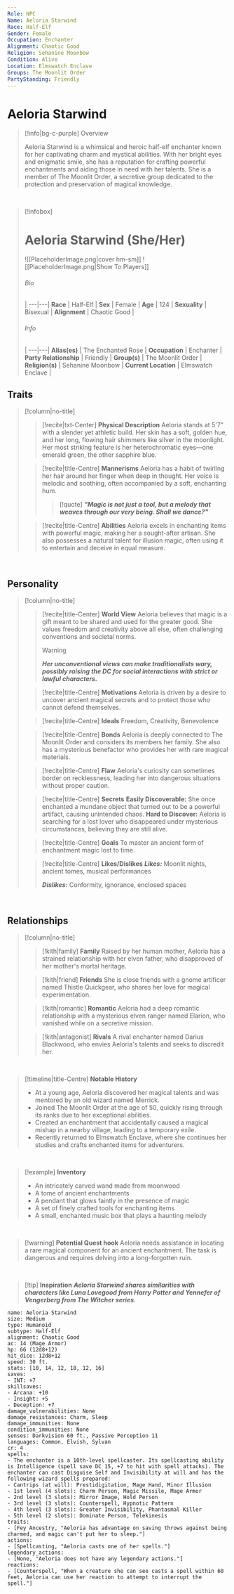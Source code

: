 ```yaml
---
Role: NPC
Name: Aeloria Starwind
Race: Half-Elf
Gender: Female
Occupation: Enchanter
Alignment: Chaotic Good
Religion: Sehanine Moonbow
Condition: Alive
Location: Elmswatch Enclave
Groups: The Moonlit Order
PartyStanding: Friendly
---
```


# **Aeloria Starwind**
> [!info|bg-c-purple] Overview
>
> Aeloria Starwind is a whimsical and heroic half-elf enchanter known for her captivating charm and mystical abilities. With her bright eyes and enigmatic smile, she has a reputation for crafting powerful enchantments and aiding those in need with her talents. She is a member of The Moonlit Order, a secretive group dedicated to the protection and preservation of magical knowledge.

<br>

> [!infobox]
> # Aeloria Starwind (She/Her)
> ![[PlaceholderImage.png|cover hm-sm]]
>![[PlaceholderImage.png|Show To Players]]
>
> ###### Bio
>  |
> ---|---|
>  **Race** | Half-Elf |
>  **Sex** | Female |
>  **Age** | 124 |
>  **Sexuality** | Bisexual |
>  **Alignment** | Chaotic Good |
> 
> ###### Info
>  |
>  ---|---|
>  **Alias(es)** | The Enchanted Rose |
>  **Occupation** | Enchanter |
>  **Party Relationship** | Friendly |
>  **Group(s)** | The Moonlit Order |
>  **Religion(s)** | Sehanine Moonbow |
>  **Current Location** | Elmswatch Enclave |

## Traits

> [!column|no-title] 
> 
>> [!recite|txt-Center] **Physical Description**
>> Aeloria stands at 5'7" with a slender yet athletic build. Her skin has a soft, golden hue, and her long, flowing hair shimmers like silver in the moonlight. Her most striking feature is her heterochromatic eyes—one emerald green, the other sapphire blue.
>
>> [!recite|title-Centre] **Mannerisms**
>> Aeloria has a habit of twirling her hair around her finger when deep in thought. Her voice is melodic and soothing, often accompanied by a soft, enchanting hum. 
>>
>>> [!quote] ***"Magic is not just a tool, but a melody that weaves through our very being. Shall we dance?"***
>
>> [!recite|title-Centre] **Abilities**
>> Aeloria excels in enchanting items with powerful magic, making her a sought-after artisan. She also possesses a natural talent for illusion magic, often using it to entertain and deceive in equal measure.
>

<br>

## Personality

> [!column|no-title] 
> 
>> [!recite|title-Center] **World View**
>> Aeloria believes that magic is a gift meant to be shared and used for the greater good. She values freedom and creativity above all else, often challenging conventions and societal norms.
>> 
>> > [!warning]
>> > ***Her unconventional views can make traditionalists wary, possibly raising the DC for social interactions with strict or lawful characters.***
>
>> [!recite|title-Centre] **Motivations**
>> Aeloria is driven by a desire to uncover ancient magical secrets and to protect those who cannot defend themselves.
>
>> [!recite|title-Centre] **Ideals**
>> Freedom, Creativity, Benevolence
>
>> [!recite|title-Centre] **Bonds**
>> Aeloria is deeply connected to The Moonlit Order and considers its members her family. She also has a mysterious benefactor who provides her with rare magical materials.
>
>> [!recite|title-Centre] **Flaw**
>> Aeloria's curiosity can sometimes border on recklessness, leading her into dangerous situations without proper caution.
>
>> [!recite|title-Centre] **Secrets**
>> **Easily Discoverable:** She once enchanted a mundane object that turned out to be a powerful artifact, causing unintended chaos.
>> **Hard to Discover:** Aeloria is searching for a lost lover who disappeared under mysterious circumstances, believing they are still alive.
>
>> [!recite|title-Centre] **Goals**
>> To master an ancient form of enchantment magic lost to time.
>
>> [!recite|title-Centre] **Likes/Dislikes**
>> ***Likes:*** Moonlit nights, ancient tomes, musical performances
>>
>> ***Dislikes:*** Conformity, ignorance, enclosed spaces

<br>

## Relationships

> [!column|no-title] 
>> [!kith|family] **Family** 
>> Raised by her human mother, Aeloria has a strained relationship with her elven father, who disapproved of her mother's mortal heritage.
>> 
>
>> [!kith|friend]  **Friends** 
>> She is close friends with a gnome artificer named Thistle Quickgear, who shares her love for magical experimentation.
>> 
>
>> [!kith|romantic]  **Romantic**
>> Aeloria had a deep romantic relationship with a mysterious elven ranger named Elarion, who vanished while on a secretive mission.
>> 
>
>> [!kith|antagonist]  **Rivals** 
>> A rival enchanter named Darius Blackwood, who envies Aeloria's talents and seeks to discredit her.
>>

<br>

> [!timeline|title-Centre] **Notable History**
> - At a young age, Aeloria discovered her magical talents and was mentored by an old wizard named Merrick.
> - Joined The Moonlit Order at the age of 50, quickly rising through its ranks due to her exceptional abilities.
> - Created an enchantment that accidentally caused a magical mishap in a nearby village, leading to a temporary exile.
> - Recently returned to Elmswatch Enclave, where she continues her studies and crafts enchanted items for adventurers.

<br>

> [!example] **Inventory**
> - An intricately carved wand made from moonwood
> - A tome of ancient enchantments
> - A pendant that glows faintly in the presence of magic
> - A set of finely crafted tools for enchanting items
> - A small, enchanted music box that plays a haunting melody

<br>

> [!warning] **Potential Quest hook**
> Aeloria needs assistance in locating a rare magical component for an ancient enchantment. The task is dangerous and requires delving into a long-forgotten ruin.
>

<br>

> [!tip] **Inspiration**
> ***Aeloria Starwind shares similarities with characters like Luna Lovegood from Harry Potter and Yennefer of Vengerberg from The Witcher series.***
>

 ```statblock  
name: Aeloria Starwind  
size: Medium  
type: Humanoid  
subtype: Half-Elf  
alignment: Chaotic Good  
ac: 14 (Mage Armor)  
hp: 66 (12d8+12)  
hit_dice: 12d8+12  
speed: 30 ft.  
stats: [10, 14, 12, 18, 12, 16]  
saves:  
- INT: +7  
skillsaves:  
- Arcana: +10  
- Insight: +5  
- Deception: +7  
damage_vulnerabilities: None  
damage_resistances: Charm, Sleep  
damage_immunities: None  
condition_immunities: None  
senses: Darkvision 60 ft., Passive Perception 11  
languages: Common, Elvish, Sylvan  
cr: 4  
spells:  
- The enchanter is a 10th-level spellcaster. Its spellcasting ability is Intelligence (spell save DC 15, +7 to hit with spell attacks). The enchanter can cast Disguise Self and Invisibility at will and has the following wizard spells prepared:
- Cantrips (at will): Prestidigitation, Mage Hand, Minor Illusion
- 1st level (4 slots): Charm Person, Magic Missile, Mage Armor
- 2nd level (3 slots): Mirror Image, Hold Person
- 3rd level (3 slots): Counterspell, Hypnotic Pattern
- 4th level (3 slots): Greater Invisibility, Phantasmal Killer
- 5th level (2 slots): Dominate Person, Telekinesis  
traits:
- [Fey Ancestry, "Aeloria has advantage on saving throws against being charmed, and magic can't put her to sleep."]
actions:
- [Spellcasting, "Aeloria casts one of her spells."]
legendary_actions:
- [None, "Aeloria does not have any legendary actions."]
reactions:
- [Counterspell, "When a creature she can see casts a spell within 60 feet, Aeloria can use her reaction to attempt to interrupt the spell."]
